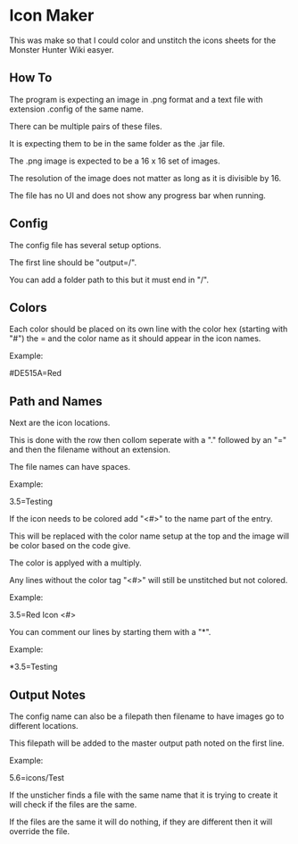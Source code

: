 # Icon Maker
This was make so that I could color and unstitch the icons sheets for the Monster Hunter Wiki easyer.

## How To
The program is expecting an image in .png format and a text file with extension .config of the same name.

There can be multiple pairs of these files.

It is expecting them to be in the same folder as the .jar file.

The .png image is expected to be a 16 x 16 set of images.

The resolution of the image does not matter as long as it is divisible by 16.

The file has no UI and does not show any progress bar when running.

## Config
The config file has several setup options.

The first line should be "output=/".

You can add a folder path to this but it must end in "/".

## Colors
Each color should be placed on its own line with the color hex (starting with "#") the = and the color name as it should appear in the icon names.

Example: 

#DE515A=Red

## Path and Names
Next are the icon locations.

This is done with the row then collom seperate with a "." followed by an "=" and then the filename without an extension.

The file names can have spaces.

Example:

3.5=Testing


If the icon needs to be colored add "<#>" to the name part of the entry.

This will be replaced with the color name setup at the top and the image will be color based on the code give.

The color is applyed with a multiply.

Any lines without the color tag "<#>" will still be unstitched but not colored.

Example:

3.5=Red Icon <#>


You can comment our lines by starting them with a "*".

Example:

*3.5=Testing

## Output Notes
The config name can also be a filepath then filename to have images go to different locations.

This filepath will be added to the master output path noted on the first line.

Example:

5.6=icons/Test

If the unsticher finds a file with the same name that it is trying to create it will check if the files are the same.

If the files are the same it will do nothing, if they are different then it will override the file.
